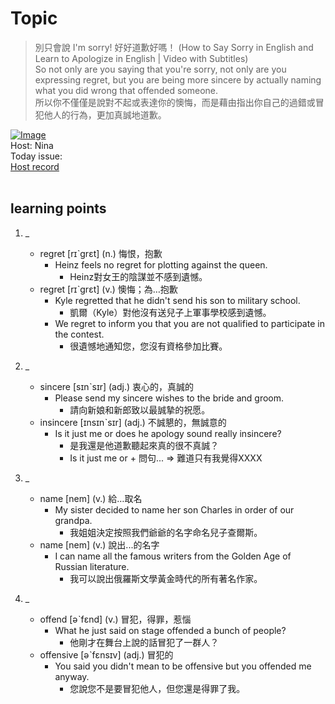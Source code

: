 # Topic

> 別只會說 I'm sorry! 好好道歉好嗎！ (How to Say Sorry in English and Learn to Apologize in English | Video with Subtitles) <br>
> So not only are you saying that you're sorry, not only are you expressing regret, but you are being more sincere by actually naming what you did wrong that offended someone. <br>
> 所以你不僅僅是說對不起或表達你的懊悔，而是藉由指出你自己的過錯或冒犯他人的行為，更加真誠地道歉。 <br>

[![Image](https://cdn.voicetube.com/assets/thumbnails/pf4wvT5CcMU.jpg)](https://www.youtube.com/embed/pf4wvT5CcMU?rel=0&showinfo=0&cc_load_policy=0&controls=1&autoplay=1&iv_load_policy=3&playsinline=1&wmode=transparent&start=215&end=231&enablejsapi=1&origin=https://tw.voicetube.com&widgetid=1)<br>
Host: Nina
<br>Today issue:
<br>
[Host record](https://cdn.voicetube.com/tmp/everyday_records/2186512841442311/3929.mp3)
<br><br>
## learning points
1. _
	* regret [rɪˋgrɛt] (n.) 悔恨，抱歉
		- Heinz feels no regret for plotting against the queen.
			+ Heinz對女王的陰謀並不感到遺憾。
	* regret [rɪˋgrɛt] (v.) 懊悔；為…抱歉
		- Kyle regretted that he didn't send his son to military school.
			+ 凱爾（Kyle）對他沒有送兒子上軍事學校感到遺憾。
		- We regret to inform you that you are not qualified to participate in the contest.
			+ 很遺憾地通知您，您沒有資格參加比賽。

2. _
	* sincere [sɪnˋsɪr] (adj.) 衷心的，真誠的
		- Please send my sincere wishes to the bride and groom.
			+ 請向新娘和新郎致以最誠摯的祝愿。
	* insincere [ɪnsɪnˋsɪr] (adj.) 不誠懇的，無誠意的
		- Is it just me or does he apology sound really insincere?
			+ 是我還是他道歉聽起來真的很不真誠？
			+ Is it just me or + 問句... => 難道只有我覺得XXXX

3. _
	* name [nem] (v.) 給…取名
		- My sister decided to name her son Charles in order of our grandpa.
			+ 我姐姐決定按照我們爺爺的名字命名兒子查爾斯。
	* name [nem] (v.) 說出...的名字
		- I can name all the famous writers from the Golden Age of Russian literature.
			+ 我可以說出俄羅斯文學黃金時代的所有著名作家。

4. _
	* offend [əˋfɛnd] (v.) 冒犯，得罪，惹惱
		- What he just said on stage offended a bunch of people?
			+ 他剛才在舞台上說的話冒犯了一群人？
	* offensive [əˋfɛnsɪv] (adj.) 冒犯的
		- You said you didn't mean to be offensive but you offended me anyway.
			+ 您說您不是要冒犯他人，但您還是得罪了我。
